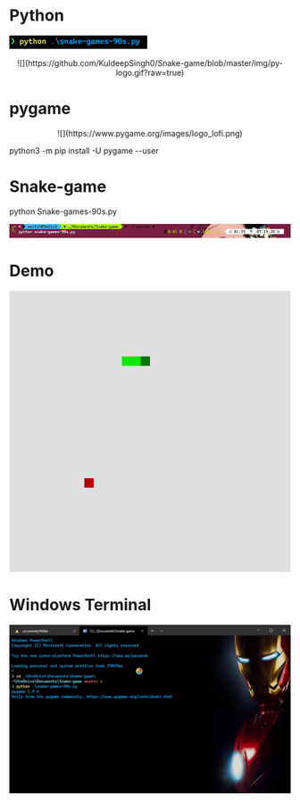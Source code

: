 # Python 
![](https://github.com/KuldeepSingh0/Snake-game/blob/master/img/img1.png)
<p align="center">
![](https://github.com/KuldeepSingh0/Snake-game/blob/master/img/py-logo.gif?raw=true)
</p>

# pygame
 
 <p align="center">
![](https://www.pygame.org/images/logo_lofi.png)
</p>
python3 -m pip install -U pygame --user


# Snake-game

 python Snake-games-90s.py
 
 ![](https://github.com/KuldeepSingh0/Snake-game/blob/master/img/img.png?raw=true)


# Demo

 ![](https://github.com/KuldeepSingh0/Snake-game/blob/master/img/Snake-Game.gif?raw=true)
 
 # Windows Terminal
 
 ![](https://github.com/KuldeepSingh0/Snake-game/blob/master/img/terminal.gif?raw=true)
